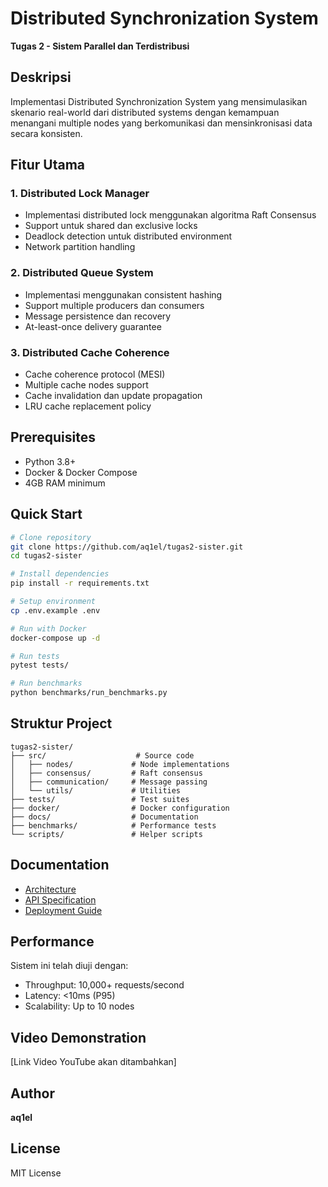 # Distributed Synchronization System

**Tugas 2 - Sistem Parallel dan Terdistribusi**

## Deskripsi
Implementasi Distributed Synchronization System yang mensimulasikan skenario real-world dari distributed systems dengan kemampuan menangani multiple nodes yang berkomunikasi dan mensinkronisasi data secara konsisten.

## Fitur Utama

### 1. Distributed Lock Manager
- Implementasi distributed lock menggunakan algoritma Raft Consensus
- Support untuk shared dan exclusive locks
- Deadlock detection untuk distributed environment
- Network partition handling

### 2. Distributed Queue System
- Implementasi menggunakan consistent hashing
- Support multiple producers dan consumers
- Message persistence dan recovery
- At-least-once delivery guarantee

### 3. Distributed Cache Coherence
- Cache coherence protocol (MESI)
- Multiple cache nodes support
- Cache invalidation dan update propagation
- LRU cache replacement policy

## Prerequisites

- Python 3.8+
- Docker & Docker Compose
- 4GB RAM minimum

## Quick Start

```bash
# Clone repository
git clone https://github.com/aq1el/tugas2-sister.git
cd tugas2-sister

# Install dependencies
pip install -r requirements.txt

# Setup environment
cp .env.example .env

# Run with Docker
docker-compose up -d

# Run tests
pytest tests/

# Run benchmarks
python benchmarks/run_benchmarks.py
```

## Struktur Project

```
tugas2-sister/
├── src/                    # Source code
│   ├── nodes/             # Node implementations
│   ├── consensus/         # Raft consensus
│   ├── communication/     # Message passing
│   └── utils/             # Utilities
├── tests/                 # Test suites
├── docker/                # Docker configuration
├── docs/                  # Documentation
├── benchmarks/            # Performance tests
└── scripts/               # Helper scripts
```

## Documentation

- [Architecture](docs/architecture.md)
- [API Specification](docs/api_spec.yaml)
- [Deployment Guide](docs/deployment_guide.md)

## Performance

Sistem ini telah diuji dengan:
- Throughput: 10,000+ requests/second
- Latency: <10ms (P95)
- Scalability: Up to 10 nodes

## Video Demonstration

[Link Video YouTube akan ditambahkan]

## Author

**aq1el**

## License

MIT License
